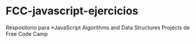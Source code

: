 # FCC-javascript-ejercicios
Respositorio para *JavaScript Algorithms and Data Structures Projects de Free Code Camp
